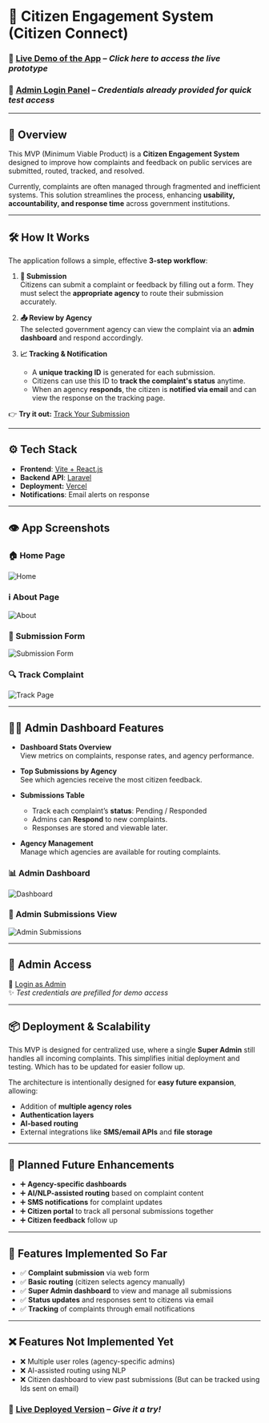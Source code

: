 # 🚀 Citizen Engagement System (Citizen Connect)

### 🔗 [Live Demo of the App](https://ces-gkee.vercel.app/) – *Click here to access the live prototype*  
### 🔐 [Admin Login Panel](https://ces-gkee.vercel.app/login) – *Credentials already provided for quick test access*

---

## 📌 Overview

This MVP (Minimum Viable Product) is a **Citizen Engagement System** designed to improve how complaints and feedback on public services are submitted, routed, tracked, and resolved.

Currently, complaints are often managed through fragmented and inefficient systems. This solution streamlines the process, enhancing **usability, accountability, and response time** across government institutions.

---

## 🛠️ How It Works

The application follows a simple, effective **3-step workflow**:

1. **📝 Submission**  
   Citizens can submit a complaint or feedback by filling out a form. They must select the **appropriate agency** to route their submission accurately.

2. **📤 Review by Agency**  
   The selected government agency can view the complaint via an **admin dashboard** and respond accordingly.

3. **📈 Tracking & Notification**  
   - A **unique tracking ID** is generated for each submission.
   - Citizens can use this ID to **track the complaint's status** anytime.
   - When an agency **responds**, the citizen is **notified via email** and can view the response on the tracking page.

👉 **Try it out:** [Track Your Submission](https://ces-gkee.vercel.app/track)

---

## ⚙️ Tech Stack

- **Frontend**: [Vite + React.js](https://vitejs.dev/)
- **Backend API**: [Laravel](https://laravel.com/)
- **Deployment:** [Vercel](https://vercel.com)
- **Notifications**: Email alerts on response

---

## 👁️ App Screenshots

### 🏠 Home Page  
![Home](https://i.imgur.com/KyoYWcj.png)

### ℹ️ About Page  
![About](https://i.imgur.com/XxYDqJI.png)

### 📝 Submission Form  
![Submission Form](https://i.imgur.com/YUmSWaQ.png)

### 🔍 Track Complaint  
![Track Page](https://i.imgur.com/Dhr4NN7.png)

---

## 👩‍💼 Admin Dashboard Features

- **Dashboard Stats Overview**  
  View metrics on complaints, response rates, and agency performance.

- **Top Submissions by Agency**  
  See which agencies receive the most citizen feedback.

- **Submissions Table**  
  - Track each complaint’s **status**: Pending / Responded  
  - Admins can **Respond** to new complaints.  
  - Responses are stored and viewable later.

- **Agency Management**  
  Manage which agencies are available for routing complaints.

### 📊 Admin Dashboard  
![Dashboard](https://i.imgur.com/OJZdpJz.png)

### 📩 Admin Submissions View  
![Admin Submissions](https://i.imgur.com/O2I1KR5.png)

---

## 🔐 Admin Access

🔗 [Login as Admin](https://ces-gkee.vercel.app/login)  
✨ *Test credentials are prefilled for demo access*

---

## 📦 Deployment & Scalability

This MVP is designed for centralized use, where a single **Super Admin** still handles all incoming complaints. This simplifies initial deployment and testing. Which has to be updated for easier follow up.

The architecture is intentionally designed for **easy future expansion**, allowing:
- Addition of **multiple agency roles**
- **Authentication layers**
- **AI-based routing**
- External integrations like **SMS/email APIs** and **file storage**

---

## 🔭 Planned Future Enhancements

- ➕ **Agency-specific dashboards**
- ➕ **AI/NLP-assisted routing** based on complaint content
- ➕ **SMS notifications** for complaint updates
- ➕ **Citizen portal** to track all personal submissions together
- ➕ **Citizen feedback** follow up

---

## 🚀 Features Implemented So Far

- ✅ **Complaint submission** via web form
- ✅ **Basic routing** (citizen selects agency manually)
- ✅ **Super Admin dashboard** to view and manage all submissions
- ✅ **Status updates** and responses sent to citizens via email
- ✅ **Tracking** of complaints through email notifications

---

## ❌ Features Not Implemented Yet

- ❌ Multiple user roles (agency-specific admins)
- ❌ AI-assisted routing using NLP
- ❌ Citizen dashboard to view past submissions (But can be tracked using Ids sent on email)

### 🚀 [Live Deployed Version](https://ces-gkee.vercel.app/) – *Give it a try!*